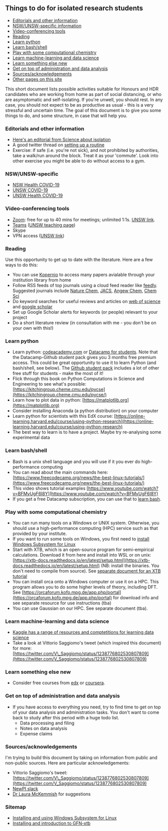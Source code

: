 ## Things to do for isolated research students

- [Editorials and other information](#editorials-and-other-information)
- [NSW/UNSW-specific information](#nsw-unsw-specific)
- [Video-conferencing tools](#video-conferencing-tools)
- [Reading](#reading)
- [Learn python](#learn-python)
- [Learn bash/shell](#learn-bash-shell)
- [Play with some computational chemistry](#play-with-some-computational-chemistry)
- [Learn machine-learning and data science](#learn-machine-learning-and-data-science)
- [Learn something else new](#learn-something-else-new)
- [Get on top of administration and data analysis](#get-on-top-of-administration-and-data-analysis)
- [Sources/acknowledgements](#sources-acknowledgements)
- [Other pages on this site](#sitemap)

This short document lists possible activities suitable for Honours and HDR candidates who are working from home as part of social distancing, or who are asymptomatic and self-isolating. If you're unwell, you should rest. In any case, you should not expect to be as productive as usual - this is a very stressful and uncertain time. The goal of this document is to give you some things to do, and some structure, in case that will help you.

### Editorials and other information
- [Here's an editorial from Science about isolation](https://www.sciencemag.org/careers/2020/03/working-home-because-covid-19-here-are-10-ways-spend-your-time)
- A good twitter thread on [setting up a routine](https://twitter.com/WildBrisco/status/1239601642972033032)
- Exercise: if safe (i.e. you're not sick), and not prohibited by authorities, take a walk/run around the block. Treat it as your 'commute'. Look into other exercise you might be able to do without access to a gym. 

### NSW/UNSW-specific 
- [NSW Health COVID-19](https://www.health.nsw.gov.au/Infectious/diseases/Pages/coronavirus.aspx)
- [UNSW COVID-19](https://www.unsw.edu.au/advice-on-unsw-response-to-the-coronavirus)
- [UNSW Health COVID-19](https://student.unsw.edu.au/health-service-information-coronavirus#overlay-context=hsu)


### Video-conferencing tools

- [Zoom](https://zoom.us): free for up to 40 mins for meetings; unlimited 1:1s. [UNSW link](https://www.myit.unsw.edu.au/services/staff/software/zoom-conferencing).
- [Teams](https://products.office.com/en/microsoft-teams/work-remotely) ([UNSW teaching page](https://teaching.unsw.edu.au/digital-assessment-toolkit/microsoft-teams))
- Skype
- VPN access ([UNSW link](https://www.myit.unsw.edu.au/services/students/remote-access-vpn))

### Reading

Use this opportunity to get up to date with the literature. Here are a few ways to do this:

- You can use [Kopernio](https://kopernio.com) to access many papers avialable through your institution library from home
- Follow RSS feeds of top journals using a cloud feed reader like [feedly](https://feedly.com/). Suggested journals include [Nature Chem](https://www.nature.com/nchem/), [JACS](https://pubs.acs.org/journal/jacsat), [Angew Chem](https://onlinelibrary.wiley.com/journal/15213757), [Chem Sci](https://pubs.rsc.org/en/Journals/JournalIssues/SC#!recentarticles&adv)
- Do keyword searches for useful reviews and articles on [web of science](https://webofknowledge.com) and [google scholar](https://scholar.google.com/)
- Set up Google Scholar alerts for keywords (or people) relevant to your project
- Do a short literature review (in consultation with me - you don't be on your own with this!)

### Learn python

- Learn python: [codeacademy.com](https://codeacademy.com) or [Datacamp for students](https://www.datacamp.com/github-students). Note that the Datacamp-Github student pack gives you 3 months free premium access. This could be great opportunity to use it to learn Python (and bash/shell, see below). The [Github student pack](https://education.github.com/pack) includes a lot of other free stuff for students - make the most of it!
- Flick through this book on Python Computations in Science and Engineering to see what's possible: [https://kitchingroup.cheme.cmu.edu/pycse](https://kitchingroup.cheme.cmu.edu/pycse/)
- Learn how to plot data in python: [https://matplotlib.org](https://matplotlib.org)
- Consider installing Anaconda (a python distribution) on your computer
- Learn python for scientists with this EdX course: [https://online-learning.harvard.edu/course/using-python-research](https://online-learning.harvard.edu/course/using-python-research)
- The best way to learn is to have a project. Maybe try re-analysing some experimental data

### Learn bash/shell

- Bash is a unix shell language and you will use if it you ever do high-performance computing
- You can read about the main commands here: [https://www.freecodecamp.org/news/the-best-linux-tutorials/](https://www.freecodecamp.org/news/the-best-linux-tutorials/)
- This video shows tutorial examples [https://www.youtube.com/watch?v=BFMyUgF6I8Y](https://www.youtube.com/watch?v=BFMyUgF6I8Y)
- If you get a free Datacamp subscription, you can use that to [learn bash](https://www.datacamp.com/courses/tech:shell).

### Play with some computational chemistry

- You can run many tools on a Windows or UNIX system. Otherwise, you should use a high-performance computing (HPC) service such as that provided by your institute.
- If you want to run some tools on Windows, you first need to [install Windows Subsystem for Linux](install-wsl.md)
- Start with XTB, which is an open-source program for semi-empirical calculations. Download it from here and install into WSL or on unix:  [https://xtb-docs.readthedocs.io/en/latest/setup.html](https://xtb-docs.readthedocs.io/en/latest/setup.html) (NB: install the binaries. You don't need to compile from source). See [separate document for an XTB tutorial](use-xtb.md)
- You can install orca onto a Windows computer or use it on a HPC. This program allows you to do some higher levels of theory, including DFT. See [https://orcaforum.kofo.mpg.de/app.php/portal](https://orcaforum.kofo.mpg.de/app.php/portal) for download info and see separate resource for use instructions (tba)
- You can use Gaussian on our HPC. See separate document (tba).

### Learn machine-learning and data science
- [Kaggle has a range of resources and comptetitions for learning data science](https://www.kaggle.com/)
- Take a look at Vittorio Saggiomo&#39;s tweet (which inspired this document) for more: [https://twitter.com/V\_Saggiomo/status/1238776802530807809](https://twitter.com/V_Saggiomo/status/1238776802530807809)

### Learn something else new
- Consider free courses from [edx](https://www.edx.org/) or [coursera](https://www.coursera.org/).

### Get on top of administration and data analysis
- If you have access to everything you need, try to find time to get on top of your data analysis and administration tasks. You don't want to come back to study after this period with a huge todo list.
  - Data processing and filing
  - Notes on data analysis
  - Expense claims

### Sources/acknowledgements

I'm trying to build this document by taking on information from public and non-public sources. Here are particular acknowledgements:

- Vittorio Saggiomo's tweet: [https://twitter.com/V\_Saggiomo/status/1238776802530807809](https://twitter.com/V_Saggiomo/status/1238776802530807809)
- [NewPI slack](https://newpislack.wordpress.com/)
- [Dr Laura McKemmish](http://www.chemistry.unsw.edu.au/staff/laura-mckemmish) for suggestions

### Sitemap
- [Installing and using Windows Subsystem for Linux](install-wsl.md)
- [Installing and introduction to GFN-xtb](use-xtb.md)
